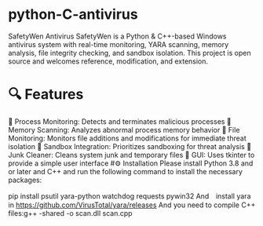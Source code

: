 # python-C-antivirus
SafetyWen Antivirus
SafetyWen is a Python & C++-based Windows antivirus system with real-time monitoring, YARA scanning, memory analysis, file integrity checking, and sandbox isolation. This project is open source and welcomes reference, modification, and extension.

# 🔍 Features
🧠 Process Monitoring: Detects and terminates malicious processes
🧬 Memory Scanning: Analyzes abnormal process memory behavior
📁 File Monitoring: Monitors file additions and modifications for immediate threat isolation
🧪 Sandbox Integration: Prioritizes sandboxing for threat analysis
🧹 Junk Cleaner: Cleans system junk and temporary files
🧰 GUI: Uses tkinter to provide a simple user interface
#⚙️ Installation
Please install Python 3.8 and or later and C++ and run the following command to install the necessary packages:

pip install psutil yara-python watchdog requests pywin32
And　install yara in https://github.com/VirusTotal/yara/releases
And you need to compile C++ files:g++ -shared -o scan.dll scan.cpp
